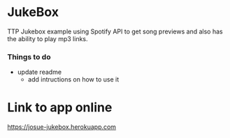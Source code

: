 # JukeBox
TTP Jukebox example using Spotify API to get song previews and also has the ability to play mp3 links.

### Things to do 
- update readme
  - add intructions on how to use it
  
  
 
# Link to app online
https://josue-jukebox.herokuapp.com
